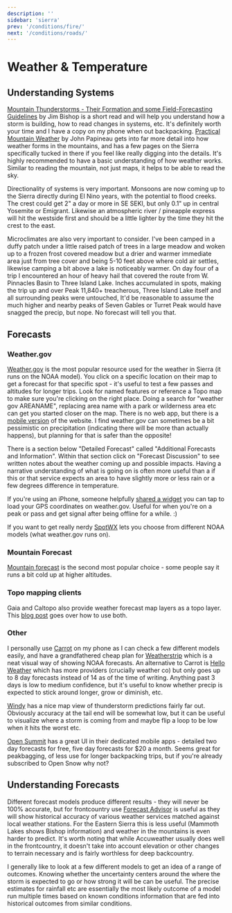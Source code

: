 ```yaml
---
description: ''
sidebar: 'sierra'
prev: '/conditions/fire/'
next: '/conditions/roads/'
---
```


# Weather & Temperature

## Understanding Systems

[Mountain Thunderstorms - Their Formation and some Field-Forecasting Guidelines](https://web.archive.org/web/20210605034137/https://www.fs.fed.us/psw/cirmount/wkgrps/gloria/publications/pdf/Bishop_mtn_thunderstorms_031607.pdf) by Jim Bishop is a short read and will help you understand how a storm is building, how to read changes in systems, etc.  It's definitely worth your time and I have a copy on my phone when out backpacking. [Practical Mountain Weather](https://www.dropbox.com/s/dvaswkn4ymtiros/MountainWeather.pdf?dl=0) by John Papineau gets into far more detail into how weather forms in the mountains, and has a few pages on the Sierra specifically tucked in there if you feel like really digging into the details. It's highly recommended to have a basic understanding of how weather works. Similar to reading the mountain, not just maps, it helps to be able to read the sky.

Directionality of systems is very important. Monsoons are now coming up to the Sierra directly during El Nino years, with the potential to flood creeks. The crest could get 2" a day or more in SE SEKI, but only 0.1" up in central Yosemite or Emigrant.  Likewise an atmospheric river / pineapple express will hit the westside first and should be a little lighter by the time they hit the crest to the east.

Microclimates are also very important to consider. I've been camped in a duffy patch under a little raised patch of trees in a large meadow and woken up to a frozen frost covered meadow but a drier and warmer immediate area just from tree cover and being 5-10 feet above where cold air settles, likewise camping a bit above a lake is noticeably warmer.  On day four of a trip I encountered an hour of heavy hail that covered the route from W. Pinnacles Basin to Three Island Lake. Inches accumulated in spots, making the trip up and over Peak 11,840+ treacherous, Three Island Lake itself and all surrounding peaks were untouched, It'd be reasonable to assume the much higher and nearby peaks of Seven Gables or Turret Peak would have snagged the precip, but nope. No forecast will tell you that.

## Forecasts

### Weather.gov

[Weather.gov](weather.gov) is the most popular resource used for the weather in Sierra (it runs on the NOAA model). You click on a specific location on their map to get a forecast for that specific spot - it's useful to test a few passes and altitudes for longer trips.  Look for named features or reference a Topo map to make sure you're clicking on the right place.  Doing a search for "weather gov AREANAME", replacing area name with a park or wilderness area etc can get you started closer on the map. There is no web app, but there is a [mobile version](https://mobile.weather.gov/) of the website.  I find weather.gov can sometimes be a bit pessimistic on precipitation (indicating there will be more than actually happens), but planning for that is safer than the opposite!

There is a section below "Detailed Forecast" called "Additional Forecasts and Information". Within that section click on "Forecast Discussion" to see written notes about the weather coming up and possible impacts. Having a narrative understanding of what is going on is often more useful than a if this or that service expects an area to have slightly more or less rain or a few degrees difference in temperature.

If you're using an iPhone, someone helpfully [shared a widget](https://www.reddit.com/r/Ultralight/comments/o9vfsd/ios_geolocated_weathergov_forecast_shortcut/) you can tap to load your GPS coordinates on weather.gov. Useful for when you're on a peak or pass and get signal after being offline for a while. :)

If you want to get really nerdy [SpotWX](spotwx.com) lets you choose from different NOAA models (what weather.gov runs on).

### Mountain Forecast

[Mountain forecast](https://www.mountain-forecast.com/) is the second most popular choice - some people say it runs a bit cold up at higher altitudes.

### Topo mapping clients

Gaia and Caltopo also provide weather forecast map layers as a topo layer. This [blog post](https://www.alpinesavvy.com/blog/weather-overlay-maps-in-caltopo-and-gaia-gps) goes over how to use both.

### Other

I personally use [Carrot](http://www.meetcarrot.com/weather/) on my phone as I can check a few different models easily, and have a grandfathered cheap plan for [Weatherstrip](https://www.weatherstrip.app) which is a neat visual way of showing NOAA forecasts. An alternative to Carrot is [Hello Weather](https://helloweather.com/) which has more providers (crucially weather co) but only goes up to 8 day forecasts instead of 14 as of the time of writing.  Anything past 3 days is low to medium confidence, but it's useful to know whether precip is expected to stick around longer, grow or diminish, etc. 

[Windy](https://www.windy.com/-Thunderstorms-thunder?thunder,2021-08-27-21,37.810,-119.221,8) has a nice map view of thunderstorm predictions fairly far out. Obviously accuracy at the tail end will be somewhat low, but it can be useful to visualize where a storm is coming from and maybe flip a loop to be low when it hits the worst etc.

[Open Summit](https://opensummit.com/) has a great UI in their dedicated mobile apps - detailed two day forecasts for free, five day forecasts for $20 a month. Seems great for peakbagging, of less use for longer backpacking trips, but if you're already subscribed to Open Snow why not?

## Understanding Forecasts

Different forecast models produce different results - they will never be 100% accurate, but for frontcountry use [Forecast Advisor](https://www.forecastadvisor.com/California/Bishop/93514/) is useful as they will show historical accuracy of various weather services matched against local weather stations.  For the Eastern Sierra this is less useful (Mammoth Lakes shows Bishop information) and weather in the mountains is even harder to predict. It's worth noting that while Accuweather usually does well in the frontcountry, it doesn't take into account elevation or other changes to terrain necessary and is fairly worthless for deep backcountry.

I generally like to look at a few different models to get an idea of a range of outcomes. Knowing whether the uncertainty centers around the where the storm is expected to go or how strong it will be can be useful. The precise estimates for rainfall etc are essentially the most likely outcome of a model run multiple times based on known conditions information that are fed into historical outcomes from similar conditions.  

<!--
The following image digging in deeper on a forecast from Accuweather shows that quite nicely:

<div style="width: 100%;">
  <g-image src="~/assets/probability.png" width="800"/>
</div>
-->